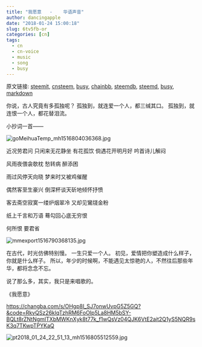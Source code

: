 ```yaml
---
title: "我愿意   -    华语声音"
author: dancingapple
date: "2018-01-24 15:00:18"
slug: 6tv5fb-or
categories: [cn]
tags: 
  - cn
  - cn-voice
  - music
  - song
  - busy
---
```


原文链接: [steemit](https://steemit.com), [cnsteem](https://cnsteem.com), [busy](https://busy.org), [chainbb](https://chainbb.com), [steemdb](https://steemdb.com), [steemd](https://steemd.com), [busy](https://busy.org), [markdown](https://raw.githubusercontent.com/pzhaonet/steem_dancingapple/master/content/post/6tv5fb-or.md)

你说，古人究竟有多孤独呢？
孤独到，就连爱一个人，都三缄其口。
孤独到，就连恨一个人，都花替泪流。

小抄词一首——

![goMeihuaTemp_mh1516804036368.jpg](https://steemitimages.com/DQmNYH9eJqBoCco1FsGqf3PbFa2HWQZwWchkueLFMEqmEWg/goMeihuaTemp_mh1516804036368.jpg)

近况劳君问
只闲来无花静坐
有花孤饮
倘遇花开明月好
吟首诗儿解闷

风雨夜偎衾欹枕
愁转病
醉添困

雨过风停天向晓
梦来时又被鸡催醒

偶然客至生豪兴
倒深杯谈天斫地倾怀抒愤

客去斋空寂寞一缕炉烟翠冷
又却见鸞牋金粉

纸上千言和万语
蓦勾回心底无穷恨

何所恨
要君省

![mmexport1516790368135.jpg](https://steemitimages.com/DQmaSPY8PtEqkpzb4S3MpgFpjM9j6urf6eVXbXitTuNae7s/mmexport1516790368135.jpg)

在古代，时光仿佛特别慢。
一生只爱一个人。
初见，爱情把你塑造成什么样子，你就是什么样子。
所以，年少的时候啊，不能遇见太惊艳的人，不然往后那些年华，都将念念不忘。

说了那么多，其实，我只是来唱歌的。

《我愿意》

https://changba.com/s/OHgp8I_SJ7onwUvpG5Z5GQ?&code=RkvQSz26klqTzhRM6FoOIp5La8HM5bSY-BQLt8rZNtNgmITXbMWKnXyk8t77k_f1wQsVz04QJK6VtE2ait2Q1yS5NQR9sK3q7TKwpTPYKaQ

![pt2018_01_24_22_51_13_mh1516805512559.jpg](https://steemitimages.com/DQmU4eiA4WDK1XuSTTahm8gCtZZtpvQUTr2pMuRZjJMUCbh/pt2018_01_24_22_51_13_mh1516805512559.jpg)
